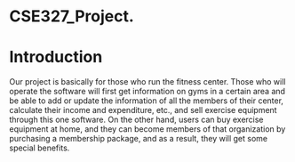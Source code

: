 # CSE327_Project.

# Introduction

Our project is basically for those who run the fitness center. Those who will operate the software will first get information on gyms in a certain area and be able to add or update the information of all the members of their center, calculate their income and expenditure, etc., and sell exercise equipment through this one software. On the other hand, users can buy exercise equipment at home, and they can become members of that organization by purchasing a membership package, and as a result, they will get some special benefits.


